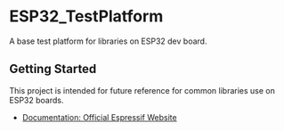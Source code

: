 # ESP32_TestPlatform

A base test platform for libraries on ESP32 dev board.

## Getting Started

This project is intended for future reference for common libraries use on ESP32 boards.
- [Documentation: Official Espressif Website](https://www.espressif.com/en/products/modules/esp32)
